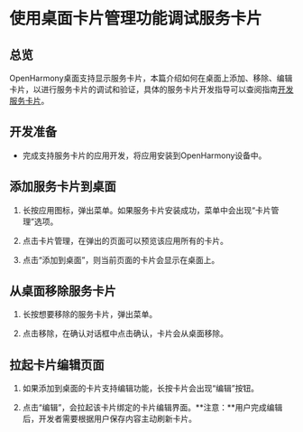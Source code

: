 # 使用桌面卡片管理功能调试服务卡片

## 总览
OpenHarmony桌面支持显示服务卡片，本篇介绍如何在桌面上添加、移除、编辑卡片，以进行服务卡片的调试和验证，具体的服务卡片开发指导可以查阅指南[开发服务卡片](https://developer.harmonyos.com/cn/docs/documentation/doc-guides/ohos-development-service-widget-0000001263280425)。

## 开发准备

- 完成支持服务卡片的应用开发，将应用安装到OpenHarmony设备中。

## 添加服务卡片到桌面

1. 长按应用图标，弹出菜单。如果服务卡片安装成功，菜单中会出现“卡片管理”选项。

2. 点击卡片管理，在弹出的页面可以预览该应用所有的卡片。

3. 点击“添加到桌面”，则当前页面的卡片会显示在桌面上。

## 从桌面移除服务卡片

1. 长按想要移除的服务卡片，弹出菜单。

2. 点击移除，在确认对话框中点击确认，卡片会从桌面移除。

## 拉起卡片编辑页面

1. 如果添加到桌面的卡片支持编辑功能，长按卡片会出现“编辑”按钮。

2. 点击“编辑”，会拉起该卡片绑定的卡片编辑界面。**注意：**用户完成编辑后，开发者需要根据用户保存内容主动刷新卡片。